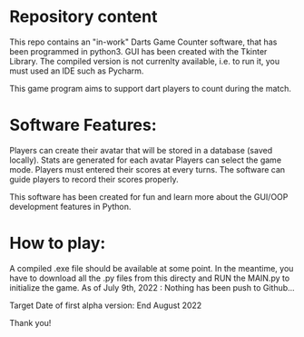# Repository content

This repo contains an "in-work" Darts Game Counter software, that has been programmed in python3.
GUI has been created with the Tkinter Library.
The compiled version is not currenlty available, i.e. to run it, you must used an IDE such as Pycharm.

This game program aims to support dart players to count during the match.

# Software Features:
Players can create their avatar that will be stored in a database (saved locally).
Stats are generated for each avatar
Players can select the game mode.
Players must entered their scores at every turns.
The software can guide players to record their scores properly.

This software has been created for fun and learn more about the GUI/OOP development features in Python.

# How to play:

A compiled .exe file should be available at some point.
In the meantime, you have to download all the .py files from this directy and RUN the MAIN.py to initialize the game.
As of July 9th, 2022 : Nothing has been push to Github...  

Target Date of first alpha version: End August 2022

Thank you!
